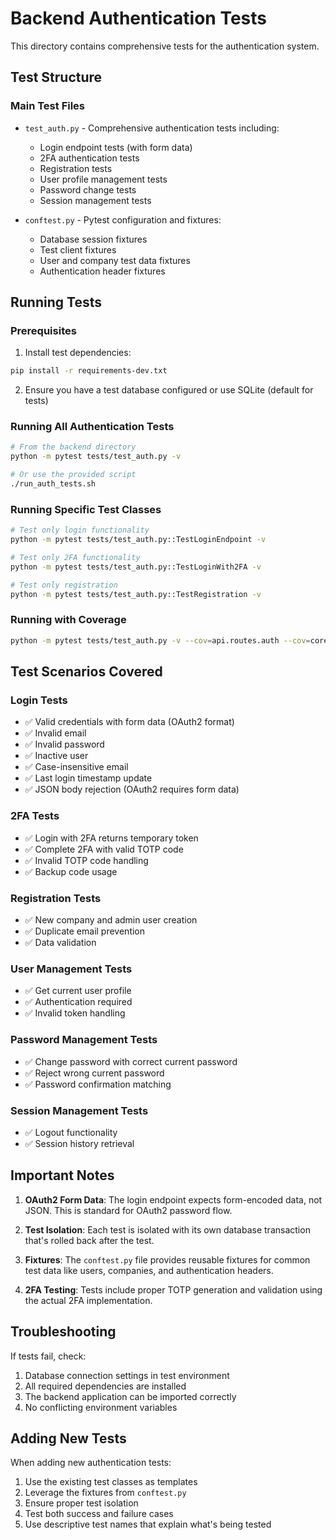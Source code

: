 # Backend Authentication Tests

This directory contains comprehensive tests for the authentication system.

## Test Structure

### Main Test Files

- `test_auth.py` - Comprehensive authentication tests including:
  - Login endpoint tests (with form data)
  - 2FA authentication tests
  - Registration tests
  - User profile management tests
  - Password change tests
  - Session management tests

- `conftest.py` - Pytest configuration and fixtures:
  - Database session fixtures
  - Test client fixtures
  - User and company test data fixtures
  - Authentication header fixtures

## Running Tests

### Prerequisites

1. Install test dependencies:
```bash
pip install -r requirements-dev.txt
```

2. Ensure you have a test database configured or use SQLite (default for tests)

### Running All Authentication Tests

```bash
# From the backend directory
python -m pytest tests/test_auth.py -v

# Or use the provided script
./run_auth_tests.sh
```

### Running Specific Test Classes

```bash
# Test only login functionality
python -m pytest tests/test_auth.py::TestLoginEndpoint -v

# Test only 2FA functionality
python -m pytest tests/test_auth.py::TestLoginWith2FA -v

# Test only registration
python -m pytest tests/test_auth.py::TestRegistration -v
```

### Running with Coverage

```bash
python -m pytest tests/test_auth.py -v --cov=api.routes.auth --cov=core.security --cov-report=term-missing
```

## Test Scenarios Covered

### Login Tests
- ✅ Valid credentials with form data (OAuth2 format)
- ✅ Invalid email
- ✅ Invalid password
- ✅ Inactive user
- ✅ Case-insensitive email
- ✅ Last login timestamp update
- ✅ JSON body rejection (OAuth2 requires form data)

### 2FA Tests
- ✅ Login with 2FA returns temporary token
- ✅ Complete 2FA with valid TOTP code
- ✅ Invalid TOTP code handling
- ✅ Backup code usage

### Registration Tests
- ✅ New company and admin user creation
- ✅ Duplicate email prevention
- ✅ Data validation

### User Management Tests
- ✅ Get current user profile
- ✅ Authentication required
- ✅ Invalid token handling

### Password Management Tests
- ✅ Change password with correct current password
- ✅ Reject wrong current password
- ✅ Password confirmation matching

### Session Management Tests
- ✅ Logout functionality
- ✅ Session history retrieval

## Important Notes

1. **OAuth2 Form Data**: The login endpoint expects form-encoded data, not JSON. This is standard for OAuth2 password flow.

2. **Test Isolation**: Each test is isolated with its own database transaction that's rolled back after the test.

3. **Fixtures**: The `conftest.py` file provides reusable fixtures for common test data like users, companies, and authentication headers.

4. **2FA Testing**: Tests include proper TOTP generation and validation using the actual 2FA implementation.

## Troubleshooting

If tests fail, check:

1. Database connection settings in test environment
2. All required dependencies are installed
3. The backend application can be imported correctly
4. No conflicting environment variables

## Adding New Tests

When adding new authentication tests:

1. Use the existing test classes as templates
2. Leverage the fixtures from `conftest.py`
3. Ensure proper test isolation
4. Test both success and failure cases
5. Use descriptive test names that explain what's being tested